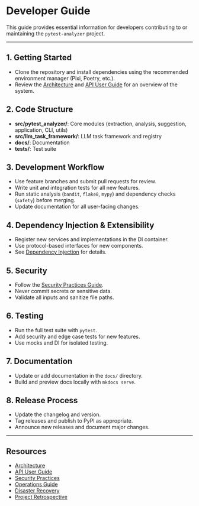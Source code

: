 # Developer Guide

This guide provides essential information for developers contributing to or maintaining the `pytest-analyzer` project.

---

## 1. Getting Started

- Clone the repository and install dependencies using the recommended environment manager (Pixi, Poetry, etc.).
- Review the [Architecture](architecture.md) and [API User Guide](api-user-guide.md) for an overview of the system.

## 2. Code Structure

- **src/pytest_analyzer/**: Core modules (extraction, analysis, suggestion, application, CLI, utils)
- **src/llm_task_framework/**: LLM task framework and registry
- **docs/**: Documentation
- **tests/**: Test suite

## 3. Development Workflow

- Use feature branches and submit pull requests for review.
- Write unit and integration tests for all new features.
- Run static analysis (`bandit`, `flake8`, `mypy`) and dependency checks (`safety`) before merging.
- Update documentation for all user-facing changes.

## 4. Dependency Injection & Extensibility

- Register new services and implementations in the DI container.
- Use protocol-based interfaces for new components.
- See [Dependency Injection](DEPENDENCY_INJECTION.md) for details.

## 5. Security

- Follow the [Security Practices Guide](security-practices.md).
- Never commit secrets or sensitive data.
- Validate all inputs and sanitize file paths.

## 6. Testing

- Run the full test suite with `pytest`.
- Add security and edge case tests for new features.
- Use mocks and DI for isolated testing.

## 7. Documentation

- Update or add documentation in the `docs/` directory.
- Build and preview docs locally with `mkdocs serve`.

## 8. Release Process

- Update the changelog and version.
- Tag releases and publish to PyPI as appropriate.
- Announce new releases and document major changes.

---

## Resources

- [Architecture](architecture.md)
- [API User Guide](api-user-guide.md)
- [Security Practices](security-practices.md)
- [Operations Guide](operations-guide.md)
- [Disaster Recovery](disaster-recovery.md)
- [Project Retrospective](project-retrospective.md)
